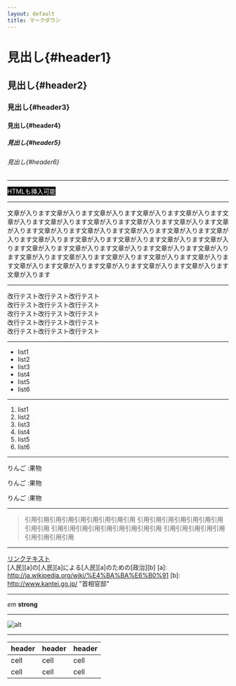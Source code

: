 ```yaml
---
layout: default
title: マークダウン
---
```


# 見出し{#header1}
## 見出し{#header2}
### 見出し{#header3}
#### 見出し{#header4}
##### 見出し{#header5}
###### 見出し{#header6}

---

<div style="overflow:hidden;_zoom:1;">
	<div style="float:left;background:#000;color:#fff;">HTMLも挿入可能</div>
	<div style="float:rightbackground:#c00;color:#fff;">HTMLも挿入可能</div>
</div>

---

文章が入ります文章が入ります文章が入ります文章が入ります文章が入ります文章が入ります文章が入ります文章が入ります文章が入ります文章が入ります文章が入ります文章が入ります文章が入ります文章が入ります文章が入ります文章が入ります文章が入ります文章が入ります文章が入ります文章が入ります文章が入ります文章が入ります文章が入ります文章が入ります文章が入ります文章が入ります文章が入ります文章が入ります文章が入ります文章が入ります文章が入ります文章が入ります文章が入ります文章が入ります文章が入ります文章が入ります文章が入ります

---

改行テスト改行テスト改行テスト  
改行テスト改行テスト改行テスト  
改行テスト改行テスト改行テスト  
改行テスト改行テスト改行テスト  
改行テスト改行テスト改行テスト

---

* list1
* list2
* list3
* list4
* list5
* list6

---

1. list1
2. list2
3. list3
4. list4
5. list5
6. list6

---

りんご
:果物

りんご
:果物

りんご
:果物

---

> 引用引用引用引用引用引用引用引用引用
> 引用引用引用引用引用引用引用引用引用
> 引用引用引用引用引用引用引用引用引用
> 引用引用引用引用引用引用引用引用引用

---

[リンクテキスト](url 'タイトル')  
[人民][a]の[人民][a]による[人民][a]のための[政治][b]
[a]: http://ja.wikipedia.org/wiki/%E4%BA%BA%E6%B0%91
[b]: http://www.kantei.go.jp/ "首相官邸"

---

*em*
**strong**

---

![alt](http://placekitten.com/200/300 'title')

---

| header | header | header |
| ------ | ------ | ------ |
| cell | cell | cell |
| cell | cell | cell |
